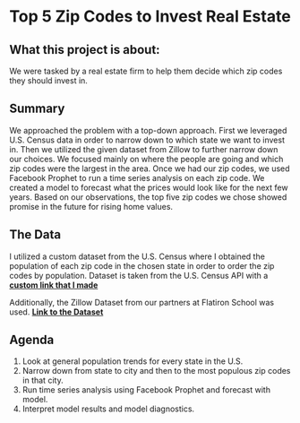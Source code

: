 # Top 5 Zip Codes to Invest Real Estate

## What this project is about: 
  We were tasked by a real estate firm to help them decide which zip codes they should invest in.
  
## Summary
  We approached the problem with a top-down approach. First we leveraged U.S. Census data in order to narrow down to which state we want to invest in. Then we utilized the given dataset from Zillow to further narrow down our choices. We focused mainly on where the people are going and which zip codes were the largest in the area. Once we had our zip codes, we used Facebook Prophet to run a time series analysis on each zip code. We created a model to forecast what the prices would look like for the next few years. Based on our observations, the top five zip codes we chose showed promise in the future for rising home values. 
  
## The Data

  I utilized a custom dataset from the U.S. Census where I obtained the population of each zip code in the chosen state in order to order the zip codes by population. 
  Dataset is taken from the U.S. Census API with a [**custom link that I made**](https://data.census.gov/cedsci/table?q=DP05&t=Age%20and%20Sex&g=8600000US77002,77003,77004,77005,77006,77007,77008,77013,77014,77015,77016,77017,77018,77019,77020,77021,77024,77025,77027,77028,77029,77030,77031,77032,77033,77034,77035,77036,77037,77038,77040,77041,77042,77043,77044,77045,77047,77048,77049,77050,77051,77053,77054,77055,77056,77057,77058,77059,77060,77061,77062,77063,77066,77067,77068,77069,77070,77071,77072,77073,77074,77075,77077,77078,77079,77080,77081,77082,77084,77085,77086,77087,77088,77089,77090,77091,77092,77093,77094,77095,77096,77098,77099,77339,77345&tid=ACSST5Y2019.S0101&hidePreview=false)

Additionally, the Zillow Dataset from our partners at Flatiron School was used. [**Link to the Dataset**](https://github.com/learn-co-curriculum/dsc-phase-4-project/blob/main/time-series/zillow_data.csv)

## Agenda
  1. Look at general population trends for every state in the U.S.
  2. Narrow down from state to city and then to the most populous zip codes in that city. 
  3. Run time series analysis using Facebook Prophet and forecast with model.
  4. Interpret model results and model diagnostics. 


